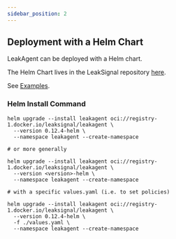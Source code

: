 ```yaml
---
sidebar_position: 2
---
```


## Deployment with a Helm Chart

LeakAgent can be deployed with a Helm chart.

The Helm Chart lives in the LeakSignal repository [here](https://github.com/leaksignal/leaksignal/tree/master/leakagent_helm).

See [Examples](https://github.com/leaksignal/leaksignal/tree/master/examples/leakagent_helm).

### Helm Install Command
```
helm upgrade --install leakagent oci://registry-1.docker.io/leaksignal/leakagent \
  --version 0.12.4-helm \
  --namespace leakagent --create-namespace

# or more generally

helm upgrade --install leakagent oci://registry-1.docker.io/leaksignal/leakagent \
  --version <version>-helm \
  --namespace leakagent --create-namespace

# with a specific values.yaml (i.e. to set policies)

helm upgrade --install leakagent oci://registry-1.docker.io/leaksignal/leakagent \
  --version 0.12.4-helm \
  -f ./values.yaml \
  --namespace leakagent --create-namespace
```
